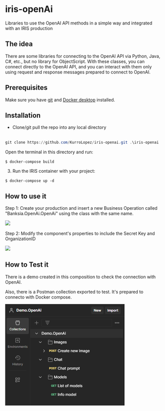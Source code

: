 # iris-openAi
Libraries to use the OpenAI API methods in a simple way and integrated with an IRIS production

## The idea
There are some libraries for connecting to the OpenAI API via Python, Java, C#, etc., but no library for ObjectScript.
With these classes, you can connect directly to the OpenAI API, and you can interact with them only using request and response messages prepared to connect to OpenAI.

## Prerequisites
Make sure you have [git](https://git-scm.com/book/en/v2/Getting-Started-Installing-Git) and [Docker desktop](https://www.docker.com/products/docker-desktop) installed.

## Installation 

- Clone/git pull the repo into any local directory

```powershell

git clone https://github.com/KurroLopez/iris-openai.git .\iris-openai

```

Open the terminal in this directory and run:

```
$ docker-compose build
```

3. Run the IRIS container with your project:

```
$ docker-compose up -d
```

## How to use it
Step 1: Create your production and insert a new Business Operation called "Banksia.OpenAi.OpenAi" using the class with the same name.

![](Add_Banksia.OpenAi.Operation.gif)

Step 2: Modify the component's properties to include the Secret Key and OrganizationID

![](Configure_Banksia.OpenAi.Operation.png)

## How to Test it
There is a demo created in this composition to check the connection with OpenAI.

Also, there is a Postman collection exported to test. It's prepared to connecto with Docker compose.

![](Demo.OpenAi.Postman.png)